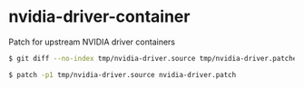 # nvidia-driver-container
Patch for upstream NVIDIA driver containers

```bash
$ git diff --no-index tmp/nvidia-driver.source tmp/nvidia-driver.patched > nvidia-driver.patch
```

```bash
$ patch -p1 tmp/nvidia-driver.source nvidia-driver.patch
```

